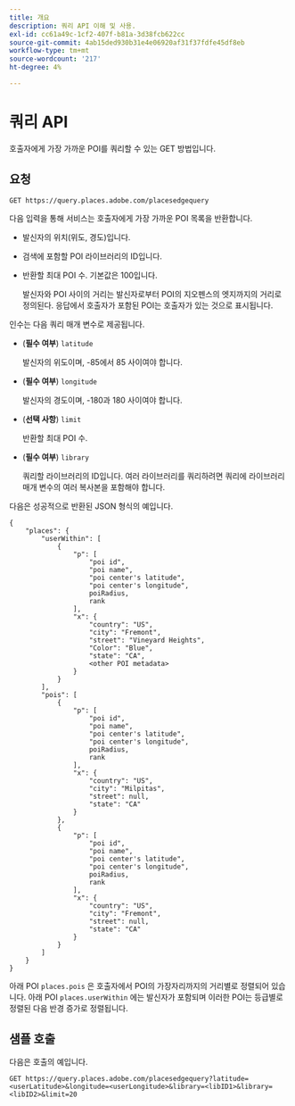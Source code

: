 ```yaml
---
title: 개요
description: 쿼리 API 이해 및 사용.
exl-id: cc61a49c-1cf2-407f-b81a-3d38fcb622cc
source-git-commit: 4ab15ded930b31e4e06920af31f37fdfe45df8eb
workflow-type: tm+mt
source-wordcount: '217'
ht-degree: 4%

---
```


# 쿼리 API

호출자에게 가장 가까운 POI를 쿼리할 수 있는 GET 방법입니다.

## 요청

```text
GET https://query.places.adobe.com/placesedgequery
```

다음 입력을 통해 서비스는 호출자에게 가장 가까운 POI 목록을 반환합니다.

* 발신자의 위치(위도, 경도)입니다.
* 검색에 포함할 POI 라이브러리의 ID입니다.
* 반환할 최대 POI 수.  기본값은 100입니다.

   발신자와 POI 사이의 거리는 발신자로부터 POI의 지오펜스의 엣지까지의 거리로 정의된다. 응답에서 호출자가 포함된 POI는 호출자가 있는 것으로 표시됩니다.

인수는 다음 쿼리 매개 변수로 제공됩니다.

* (**필수 여부**) `latitude`

   발신자의 위도이며, -85에서 85 사이여야 합니다.
* (**필수 여부**) `longitude`

   발신자의 경도이며, -180과 180 사이여야 합니다.

* (**선택 사항**) `limit`

   반환할 최대 POI 수.

* (**필수 여부**) `library`

   쿼리할 라이브러리의 ID입니다. 여러 라이브러리를 쿼리하려면 쿼리에 라이브러리 매개 변수의 여러 복사본을 포함해야 합니다.

다음은 성공적으로 반환된 JSON 형식의 예입니다.

```markup
{
    "places": {
        "userWithin": [
            {
                "p": [
                    "poi id",
                    "poi name",
                    "poi center's latitude",
                    "poi center's longitude",
                    poiRadius,
                    rank
                ],
                "x": {
                    "country": "US",
                    "city": "Fremont",
                    "street": "Vineyard Heights",
                    "Color": "Blue",
                    "state": "CA",
                    <other POI metadata>
                }
            }
        ],
        "pois": [
            {
                "p": [
                    "poi id",
                    "poi name",
                    "poi center's latitude",
                    "poi center's longitude",
                    poiRadius,
                    rank
                ],
                "x": {
                    "country": "US",
                    "city": "Milpitas",
                    "street": null,
                    "state": "CA"
                }
            },
            {
                "p": [
                    "poi id",
                    "poi name",
                    "poi center's latitude",
                    "poi center's longitude",
                    poiRadius,
                    rank
                ],
                "x": {
                    "country": "US",
                    "city": "Fremont",
                    "street": null,
                    "state": "CA"
                }
            }
        ]
    }
}
```

아래 POI `places.pois` 은 호출자에서 POI의 가장자리까지의 거리별로 정렬되어 있습니다. 아래 POI `places.userWithin` 에는 발신자가 포함되며 이러한 POI는 등급별로 정렬된 다음 반경 증가로 정렬됩니다.

## 샘플 호출

다음은 호출의 예입니다.

```text
GET https://query.places.adobe.com/placesedgequery?latitude=<userLatitude>&longitude=<userLongitude>&library=<libID1>&library=<libID2>&limit=20
```
